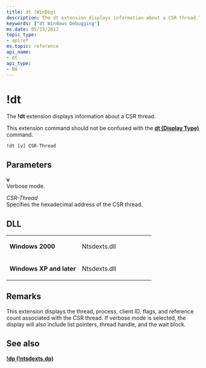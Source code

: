 ```yaml
---
title: dt (WinDbg)
description: The dt extension displays information about a CSR thread.This extension command should not be confused with the dt (Display Type) command.
keywords: ["dt Windows Debugging"]
ms.date: 05/23/2017
topic_type:
- apiref
ms.topic: reference
api_name:
- dt
api_type:
- NA
---
```


# !dt


The **!dt** extension displays information about a CSR thread.

This extension command should not be confused with the [**dt (Display Type)**](dt--display-type-.md) command.

```dbgcmd
!dt [v] CSR-Thread 
```

## <span id="ddk__dt_dbg"></span><span id="DDK__DT_DBG"></span>Parameters


<span id="_______v______"></span><span id="_______V______"></span> **v**   
Verbose mode.

<span id="_______CSR-Thread______"></span><span id="_______csr-thread______"></span><span id="_______CSR-THREAD______"></span> *CSR-Thread*   
Specifies the hexadecimal address of the CSR thread.

## DLL

<table>
<colgroup>
<col width="50%" />
<col width="50%" />
</colgroup>
<tbody>
<tr class="odd">
<td align="left"><p><strong>Windows 2000</strong></p></td>
<td align="left"><p>Ntsdexts.dll</p></td>
</tr>
<tr class="even">
<td align="left"><p><strong>Windows XP and later</strong></p></td>
<td align="left"><p>Ntsdexts.dll</p></td>
</tr>
</tbody>
</table>

 

## Remarks

This extension displays the thread, process, client ID, flags, and reference count associated with the CSR thread. If verbose mode is selected, the display will also include list pointers, thread handle, and the wait block.

## See also


[**!dp (!ntsdexts.dp)**](-dp---ntsdexts-dp-.md)

 

 






